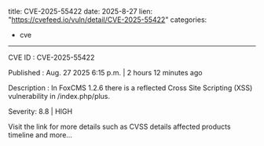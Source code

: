  
title: CVE-2025-55422
date: 2025-8-27
lien: "https://cvefeed.io/vuln/detail/CVE-2025-55422"
categories:
  - cve
---

CVE ID : CVE-2025-55422

Published :  Aug. 27
2025
6:15 p.m. | 2 hours
12 minutes ago

Description : In FoxCMS 1.2.6
there is a reflected Cross Site Scripting (XSS) vulnerability in /index.php/plus.

Severity: 8.8 | HIGH

Visit the link for more details
such as CVSS details
affected products
timeline
and more...
